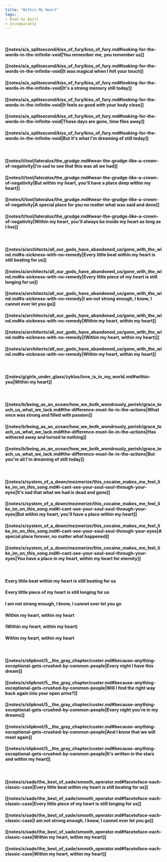```yaml
---
title: "Within My Heart"
tags:
- Dead by April
- Incomparable
---
```

&nbsp;
#### [[notes/a/a_splitsecond/kiss_of_fury/kiss_of_fury.md#looking-for-the-words-in-the-infinite-void|You remember me, you remember us]]
#### [[notes/a/a_splitsecond/kiss_of_fury/kiss_of_fury.md#looking-for-the-words-in-the-infinite-void|It was magical when I felt your touch]]
#### [[notes/a/a_splitsecond/kiss_of_fury/kiss_of_fury.md#looking-for-the-words-in-the-infinite-void|It's a strong memory still today]]
#### [[notes/a/a_splitsecond/kiss_of_fury/kiss_of_fury.md#looking-for-the-words-in-the-infinite-void|It feels so good with your body close]]
#### [[notes/a/a_splitsecond/kiss_of_fury/kiss_of_fury.md#looking-for-the-words-in-the-infinite-void|Those days are gone, time flies away]]
#### [[notes/a/a_splitsecond/kiss_of_fury/kiss_of_fury.md#looking-for-the-words-in-the-infinite-void|But it's what I'm dreaming of still today]]
&nbsp;
#### [[notes/t/tool/lateralus/the_grudge.md#wear-the-grudge-like-a-crown-of-negativity|I'm sad to see that this was all we had]]
#### [[notes/t/tool/lateralus/the_grudge.md#wear-the-grudge-like-a-crown-of-negativity|But within my heart, you'll have a place deep within my heart]]
#### [[notes/t/tool/lateralus/the_grudge.md#wear-the-grudge-like-a-crown-of-negativity|A special place for you no matter what was said and done]]
#### [[notes/t/tool/lateralus/the_grudge.md#wear-the-grudge-like-a-crown-of-negativity|Within my heart, you'll always be inside my heart as long as I live]]
&nbsp;
#### [[notes/a/architects/all_our_gods_have_abandoned_us/gone_with_the_wind.md#a-sickness-with-no-remedy|Every little beat within my heart is still beating for us]]
#### [[notes/a/architects/all_our_gods_have_abandoned_us/gone_with_the_wind.md#a-sickness-with-no-remedy|Every little piece of my heart is still longing for us]]
#### [[notes/a/architects/all_our_gods_have_abandoned_us/gone_with_the_wind.md#a-sickness-with-no-remedy|I am not strong enough, I know, I cannot ever let you go]]
#### [[notes/a/architects/all_our_gods_have_abandoned_us/gone_with_the_wind.md#a-sickness-with-no-remedy|Within my heart, within my heart]]
#### [[notes/a/architects/all_our_gods_have_abandoned_us/gone_with_the_wind.md#a-sickness-with-no-remedy|(Within my heart, within my heart)]]
#### [[notes/a/architects/all_our_gods_have_abandoned_us/gone_with_the_wind.md#a-sickness-with-no-remedy|Within my heart, within my heart]]
&nbsp;
#### [[notes/g/girls_under_glass/zyklus/love_is_in_my_world.md#within-you|Within my heart]]
&nbsp;
#### [[notes/b/being_as_an_ocean/how_we_both_wondrously_perish/grace_teach_us_what_we_lack.md#the-difference-must-lie-in-the-actions|What once was strong and filled with passion]]
#### [[notes/b/being_as_an_ocean/how_we_both_wondrously_perish/grace_teach_us_what_we_lack.md#the-difference-must-lie-in-the-actions|Has withered away and turned to nothing]]
#### [[notes/b/being_as_an_ocean/how_we_both_wondrously_perish/grace_teach_us_what_we_lack.md#the-difference-must-lie-in-the-actions|But you're all I'm dreaming of still today]]
&nbsp;
#### [[notes/s/system_of_a_down/mezmerize/this_cocaine_makes_me_feel_like_im_on_this_song.md#i-cant-see-your-soul-soul-through-your-eyes|It's sad that what we had is dead and gone]]
#### [[notes/s/system_of_a_down/mezmerize/this_cocaine_makes_me_feel_like_im_on_this_song.md#i-cant-see-your-soul-soul-through-your-eyes|But within my heart, you'll have a place within my heart]]
#### [[notes/s/system_of_a_down/mezmerize/this_cocaine_makes_me_feel_like_im_on_this_song.md#i-cant-see-your-soul-soul-through-your-eyes|A special place forever, no matter what happened]]
#### [[notes/s/system_of_a_down/mezmerize/this_cocaine_makes_me_feel_like_im_on_this_song.md#i-cant-see-your-soul-soul-through-your-eyes|You have a place in my heart, within my heart for eternity]]
&nbsp;
#### Every little beat within my heart is still beating for us
#### Every little piece of my heart is still longing for us
#### I am not strong enough, I know, I cannot ever let you go
#### Within my heart, within my heart
#### (Within my heart, within my heart)
#### Within my heart, within my heart
&nbsp;
#### [[notes/s/slipknot/5__the_gray_chapter/custer.md#because-anything-exceptional-gets-crushed-by-common-people|Every night I have this dream]]
#### [[notes/s/slipknot/5__the_gray_chapter/custer.md#because-anything-exceptional-gets-crushed-by-common-people|Will I find the right way back again into your open arms?]]
#### [[notes/s/slipknot/5__the_gray_chapter/custer.md#because-anything-exceptional-gets-crushed-by-common-people|Every night you're in my dreams]]
#### [[notes/s/slipknot/5__the_gray_chapter/custer.md#because-anything-exceptional-gets-crushed-by-common-people|And I know that we will meet again]]
#### [[notes/s/slipknot/5__the_gray_chapter/custer.md#because-anything-exceptional-gets-crushed-by-common-people|It's written in the stars and within my heart]]
&nbsp;
#### [[notes/s/sade/the_best_of_sade/smooth_operator.md#facetoface-each-classic-case|Every little beat within my heart is still beating for us]]
#### [[notes/s/sade/the_best_of_sade/smooth_operator.md#facetoface-each-classic-case|Every little piece of my heart is still longing for us]]
#### [[notes/s/sade/the_best_of_sade/smooth_operator.md#facetoface-each-classic-case|I am not strong enough, I know, I cannot ever let you go]]
#### [[notes/s/sade/the_best_of_sade/smooth_operator.md#facetoface-each-classic-case|Within my heart, within my heart]]
#### [[notes/s/sade/the_best_of_sade/smooth_operator.md#facetoface-each-classic-case|Within my heart, within my heart]]
